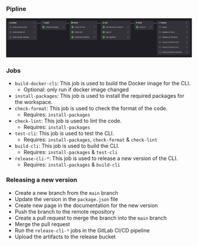  
### Pipline

![pipeline.png](pipeline.png)

### Jobs
- `build-docker-cli`: This job is used to build the Docker image for the CLI.
  - Optional: only run if docker image changed
- `install-packages`: This job is used to install the required packages for the workspace.
- `check-format`: This job is used to check the format of the code.
  - Requires: `install-packages`
- `check-lint`: This job is used to lint the code.
  - Requires: `install-packages`
- `test-cli`: This job is used to test the CLI.
  - Requires: `install-packages`, `check-format` & `check-lint`
- `build-cli`: This job is used to build the CLI.
  - Requires: `install-packages` & `test-cli`
- `release-cli-*`: This job is used to release a new version of the CLI.
  - Requires: `install-packages` & `build-cli`

### Releasing a new version 
- Create a new branch from the `main` branch
- Update the version in the `package.json` file
- Create new page in the documentation for the new version
- Push the branch to the remote repository
- Create a pull request to merge the branch into the `main` branch
- Merge the pull request
- Run the `release-cli-*` jobs in the GitLab CI/CD pipeline
- Upload the artifacts to the release bucket
